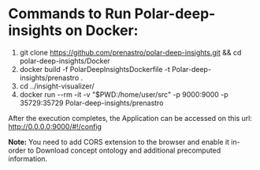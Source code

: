 # Commands to Run Polar-deep-insights on Docker:

1.  git clone https://github.com/prenastro/polar-deep-insights.git && cd polar-deep-insights/Docker
2.  docker build -f PolarDeepInsightsDockerfile -t Polar-deep-insights/prenastro .
3. cd ../insight-visualizer/
4. docker run --rm -it -v "$PWD:/home/user/src" -p 9000:9000 -p 35729:35729 Polar-deep-insights/prenastro

After the execution completes, the Application can be accessed on this url:
http://0.0.0.0:9000/#!/config

**Note:** You need to add CORS extension to the browser and enable it in-order to Download concept ontology and additional precomputed information.

